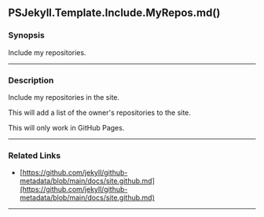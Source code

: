 PSJekyll.Template.Include.MyRepos.md()
--------------------------------------

### Synopsis
Include my repositories.

---

### Description

Include my repositories in the site.

This will add a list of the owner's repositories to the site.

This will only work in GitHub Pages.

---

### Related Links
* [https://github.com/jekyll/github-metadata/blob/main/docs/site.github.md](https://github.com/jekyll/github-metadata/blob/main/docs/site.github.md)

---
